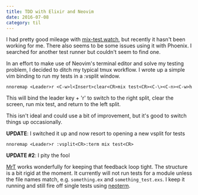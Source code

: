 ```yaml
---
title: TDD with Elixir and Neovim
date: 2016-07-08
category: til
---
```


I had pretty good mileage with [mix-test.watch](https://github.com/lpil/mix-test.watch), but recently it hasn't been working for me. There also seems to be some issues using it with Phoenix. I searched for another test runner but couldn't seem to find one.

In an effort to make use of Neovim's terminal editor and solve my testing problem, I decided to ditch my typical tmux workflow. I wrote up a simple vim binding to run my tests in a :vsplit window.

~~~vim
nnoremap <Leader>r <C-w>l<Insert>clear<CR>mix test<CR><C-\><C-n><C-w>h
~~~


This will bind the leader key + 'r' to switch to the right split, clear the screen, run mix test, and return to the left split.

This isn't ideal and could use a bit of improvement, but it's good to switch things up occasionally.

**UPDATE**: I switched it up and now resort to opening a new vsplit for tests

~~~vim
nnoremap <Leader>r :vsplit<CR>:term mix test<CR>
~~~


**UPDATE #2**: I pity the fool

[MrT](https://github.com/ruby2elixir/mr_t) works wonderfully for keeping that feedback loop tight. The structure is a bit rigid at the moment. It currently will not run tests for a module unless the file names match, e.g. `something.ex` and `something_test.exs`. I keep it running and still fire off single tests using [neoterm](https://github.com/kassio/neoterm).

